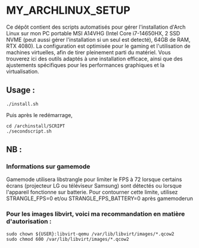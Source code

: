 # MY_ARCHLINUX_SETUP

Ce dépôt contient des scripts automatisés pour gérer l'installation d'Arch Linux sur mon PC portable MSI A14VHG (Intel Core i7-14650HX, 2 SSD NVME (peut aussi gérer l'installation si un seul est detecté), 64GB de RAM, RTX 4080). La configuration est optimisée pour le gaming et l'utilisation de machines virtuelles, afin de tirer pleinement parti du matériel. Vous trouverez ici des outils adaptés à une installation efficace, ainsi que des ajustements spécifiques pour les performances graphiques et la virtualisation.

## Usage :
```
./install.sh
```
Puis après le redémarrage, 
```
cd /archinstall/SCRIPT
./secondscript.sh
```

## NB :
### Informations sur gamemode
Gamemode utilisera libstrangle pour limiter le FPS à 72 lorsque certains écrans (projecteur LG ou téléviseur Samsung) sont détectés ou lorsque l'appareil fonctionne sur batterie. Pour contourner cette limite, utilisez STRANGLE_FPS=0 et/ou STRANGLE_FPS_BATTERY=0 après gamemoderun

### Pour les images libvirt, voici ma recommandation en matière d'autorisation : 
```
sudo chown ${USER}:libvirt-qemu /var/lib/libvirt/images/*.qcow2
sudo chmod 600 /var/lib/libvirt/images/*.qcow2
```
